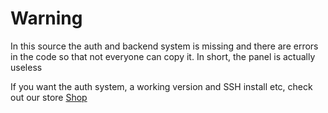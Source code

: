 # Warning

In this source the auth and backend system is missing and there are errors in the code so that not everyone can copy it. In short, the panel is actually useless 

If you want the auth system, a working version and SSH install etc, check out our store [Shop](https://soundflow.tebex.io/category/fivem)